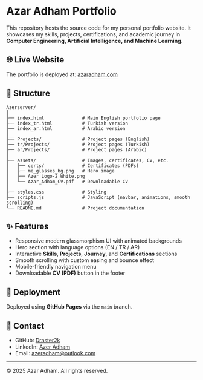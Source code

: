 # Azar Adham Portfolio

This repository hosts the source code for my personal portfolio website. It showcases my skills, projects, certifications, and academic journey in **Computer Engineering, Artificial Intelligence, and Machine Learning**.

## 🌐 Live Website

The portfolio is deployed at: [azaradham.com](https://azaradham.com)

## 📂 Structure

```
Azerserver/
│
├── index.html              # Main English portfolio page
├── index_tr.html           # Turkish version
├── index_ar.html           # Arabic version
│
├── Projects/               # Project pages (English)
├── tr/Projects/            # Project pages (Turkish)
├── ar/Projects/            # Project pages (Arabic)
│
├── assets/                 # Images, certificates, CV, etc.
│   ├── certs/              # Certificates (PDFs)
│   ├── me_glasses_bg.png   # Hero image
│   ├── Azer Logo-2 White.png
│   └── Azar_Adham_CV.pdf   # Downloadable CV
│
├── styles.css              # Styling
├── scripts.js              # JavaScript (navbar, animations, smooth scrolling)
└── README.md               # Project documentation
```

## ✨ Features

* Responsive modern glassmorphism UI with animated backgrounds
* Hero section with language options (EN / TR / AR)
* Interactive **Skills**, **Projects**, **Journey**, and **Certifications** sections
* Smooth scrolling with custom easing and bounce effect
* Mobile-friendly navigation menu
* Downloadable **CV (PDF)** button in the footer

## 🚀 Deployment

Deployed using **GitHub Pages** via the `main` branch.

## 📧 Contact

* GitHub: [Draster2k](https://github.com/Draster2k)
* LinkedIn: [Azer Adham](https://www.linkedin.com/in/azer-adham-5454411a4/)
* Email: [azeradham@outlook.com](mailto:azeradham@outlook.com)

---

© 2025 Azar Adham. All rights reserved.
